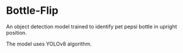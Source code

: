 # Bottle-Flip
An object detection model trained to identify pet pepsi bottle in upright position. 

The model uses YOLOv8 algorithm.

